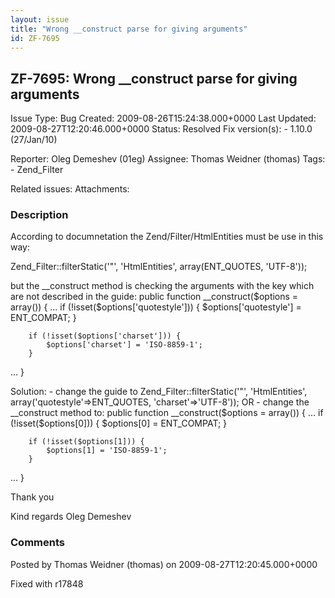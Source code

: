 ```yaml
---
layout: issue
title: "Wrong __construct parse for giving arguments"
id: ZF-7695
---
```


ZF-7695: Wrong \_\_construct parse for giving arguments
-------------------------------------------------------

 Issue Type: Bug Created: 2009-08-26T15:24:38.000+0000 Last Updated: 2009-08-27T12:20:46.000+0000 Status: Resolved Fix version(s): - 1.10.0 (27/Jan/10)
 
 Reporter:  Oleg Demeshev (01eg)  Assignee:  Thomas Weidner (thomas)  Tags: - Zend\_Filter
 
 Related issues: 
 Attachments: 
### Description

According to documnetation the Zend/Filter/HtmlEntities must be use in this way:

Zend\_Filter::filterStatic('"', 'HtmlEntities', array(ENT\_QUOTES, 'UTF-8'));

but the \_\_construct method is checking the arguments with the key which are not described in the guide: public function \_\_construct($options = array()) { ... if (!isset($options['quotestyle'])) { $options['quotestyle'] = ENT\_COMPAT; }

 
        if (!isset($options['charset'])) {
            $options['charset'] = 'ISO-8859-1';
        }


... }

Solution: - change the guide to Zend\_Filter::filterStatic('"', 'HtmlEntities', array('quotestyle'=>ENT\_QUOTES, 'charset'=>'UTF-8')); OR - change the \_\_construct method to: public function \_\_construct($options = array()) { ... if (!isset($options[0])) { $options[0] = ENT\_COMPAT; }

 
        if (!isset($options[1])) {
            $options[1] = 'ISO-8859-1';
        }


... }

Thank you

Kind regards Oleg Demeshev

 

 

### Comments

Posted by Thomas Weidner (thomas) on 2009-08-27T12:20:45.000+0000

Fixed with r17848

 

 